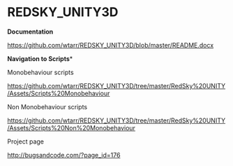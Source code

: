 REDSKY_UNITY3D
==============

****Documentation****

https://github.com/wtarr/REDSKY_UNITY3D/blob/master/README.docx

****Navigation to Scripts*****

Monobehaviour scripts

https://github.com/wtarr/REDSKY_UNITY3D/tree/master/RedSky%20UNITY/Assets/Scripts%20Monobehaviour

Non Monobehaviour scripts

https://github.com/wtarr/REDSKY_UNITY3D/tree/master/RedSky%20UNITY/Assets/Scripts%20Non%20Monobehaviour

Project page

http://bugsandcode.com/?page_id=176


